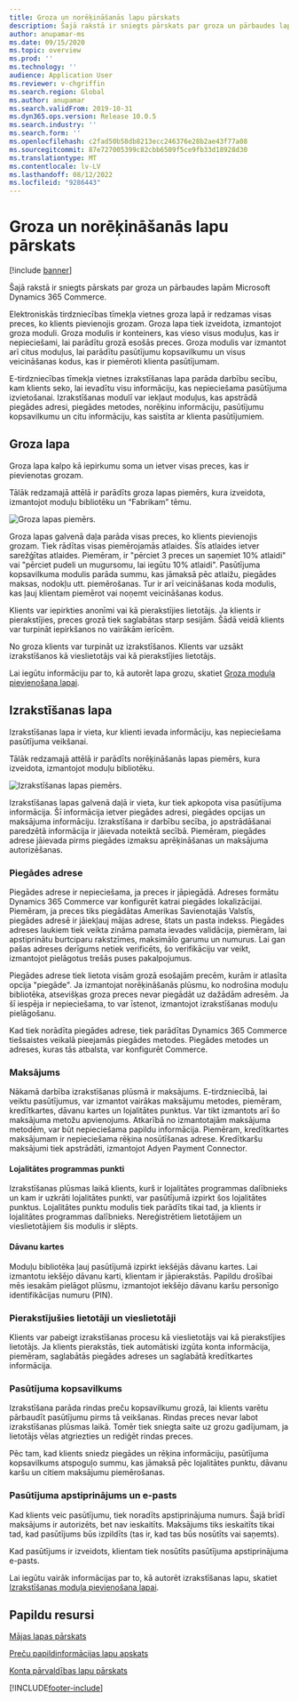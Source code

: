 ```yaml
---
title: Groza un norēķināšanās lapu pārskats
description: Šajā rakstā ir sniegts pārskats par groza un pārbaudes lapām Microsoft Dynamics 365 Commerce.
author: anupamar-ms
ms.date: 09/15/2020
ms.topic: overview
ms.prod: ''
ms.technology: ''
audience: Application User
ms.reviewer: v-chgriffin
ms.search.region: Global
ms.author: anupamar
ms.search.validFrom: 2019-10-31
ms.dyn365.ops.version: Release 10.0.5
ms.search.industry: ''
ms.search.form: ''
ms.openlocfilehash: c2fad50b58db8213ecc246376e28b2ae43f77a08
ms.sourcegitcommit: 87e727005399c82cbb6509f5ce9fb33d18928d30
ms.translationtype: MT
ms.contentlocale: lv-LV
ms.lasthandoff: 08/12/2022
ms.locfileid: "9286443"
---
```

# <a name="cart-and-checkout-pages-overview"></a>Groza un norēķināšanās lapu pārskats

[!include [banner](includes/banner.md)]

Šajā rakstā ir sniegts pārskats par groza un pārbaudes lapām Microsoft Dynamics 365 Commerce.

Elektroniskās tirdzniecības tīmekļa vietnes groza lapā ir redzamas visas preces, ko klients pievienojis grozam. Groza lapa tiek izveidota, izmantojot groza moduli. Groza modulis ir konteiners, kas vieso visus moduļus, kas ir nepieciešami, lai parādītu grozā esošās preces. Groza modulis var izmantot arī citus moduļus, lai parādītu pasūtījumu kopsavilkumu un visus veicināšanas kodus, kas ir piemēroti klienta pasūtījumam.

E-tirdzniecības tīmekļa vietnes izrakstīšanas lapa parāda darbību secību, kam klients seko, lai ievadītu visu informāciju, kas nepieciešama pasūtījuma izvietošanai. Izrakstīšanas modulī var iekļaut moduļus, kas apstrādā piegādes adresi, piegādes metodes, norēķinu informāciju, pasūtījumu kopsavilkumu un citu informāciju, kas saistīta ar klienta pasūtījumiem.

## <a name="cart-page"></a>Groza lapa

Groza lapa kalpo kā iepirkumu soma un ietver visas preces, kas ir pievienotas grozam.

Tālāk redzamajā attēlā ir parādīts groza lapas piemērs, kura izveidota, izmantojot moduļu bibliotēku un “Fabrikam” tēmu.

![Groza lapas piemērs.](./media/cart2.PNG)

Groza lapas galvenā daļa parāda visas preces, ko klients pievienojis grozam. Tiek rādītas visas piemērojamās atlaides. Šīs atlaides ietver sarežģītas atlaides. Piemēram, ir "pērciet 3 preces un saņemiet 10% atlaidi" vai "pērciet pudeli un mugursomu, lai iegūtu 10% atlaidi". Pasūtījuma kopsavilkuma modulis parāda summu, kas jāmaksā pēc atlaižu, piegādes maksas, nodokļu utt. piemērošanas. Tur ir arī veicināšanas koda modulis, kas ļauj klientam piemērot vai noņemt veicināšanas kodus.

Klients var iepirkties anonīmi vai kā pierakstījies lietotājs. Ja klients ir pierakstījies, preces grozā tiek saglabātas starp sesijām. Šādā veidā klients var turpināt iepirkšanos no vairākām ierīcēm.

No groza klients var turpināt uz izrakstīšanos. Klients var uzsākt izrakstīšanos kā vieslietotājs vai kā pierakstījies lietotājs.

Lai iegūtu informāciju par to, kā autorēt lapa grozu, skatiet [Groza moduļa pievienošana lapai](add-cart-module.md).

## <a name="checkout-page"></a>Izrakstīšanas lapa

Izrakstīšanas lapa ir vieta, kur klienti ievada informāciju, kas nepieciešama pasūtījuma veikšanai.

Tālāk redzamajā attēlā ir parādīts norēķināšanās lapas piemērs, kura izveidota, izmantojot moduļu bibliotēku.

![Izrakstīšanas lapas piemērs.](./media/Checkout.PNG)

Izrakstīšanas lapas galvenā daļā ir vieta, kur tiek apkopota visa pasūtījuma informācija. Šī informācija ietver piegādes adresi, piegādes opcijas un maksājuma informāciju. Izrakstīšana ir darbību secība, jo apstrādāšanai paredzētā informācija ir jāievada noteiktā secībā. Piemēram, piegādes adrese jāievada pirms piegādes izmaksu aprēķināšanas un maksājuma autorizēšanas.

### <a name="shipping-address"></a>Piegādes adrese

Piegādes adrese ir nepieciešama, ja preces ir jāpiegādā. Adreses formātu Dynamics 365 Commerce var konfigurēt katrai piegādes lokalizācijai. Piemēram, ja preces tiks piegādātas Amerikas Savienotajās Valstīs, piegādes adresē ir jāiekļauj mājas adrese, štats un pasta indekss. Piegādes adreses laukiem tiek veikta zināma pamata ievades validācija, piemēram, lai apstiprinātu burtciparu rakstzīmes, maksimālo garumu un numurus. Lai gan pašas adreses derīgums netiek verificēts, šo verifikāciju var veikt, izmantojot pielāgotus trešās puses pakalpojumus.

Piegādes adrese tiek lietota visām grozā esošajām precēm, kurām ir atlasīta opcija "piegāde". Ja izmantojat norēķināšanās plūsmu, ko nodrošina moduļu bibliotēka, atsevišķas groza preces nevar piegādāt uz dažādām adresēm. Ja šī iespēja ir nepieciešama, to var īstenot, izmantojot izrakstīšanas moduļu pielāgošanu.

Kad tiek norādīta piegādes adrese, tiek parādītas Dynamics 365 Commerce tiešsaistes veikalā pieejamās piegādes metodes. Piegādes metodes un adreses, kuras tās atbalsta, var konfigurēt Commerce.

### <a name="payment"></a>Maksājums

Nākamā darbība izrakstīšanas plūsmā ir maksājums. E-tirdzniecībā, lai veiktu pasūtījumus, var izmantot vairākas maksājumu metodes, piemēram, kredītkartes, dāvanu kartes un lojalitātes punktus. Var tikt izmantots arī šo maksājuma metožu apvienojums. Atkarībā no izmantotajām maksājuma metodēm, var būt nepieciešama papildu informācija. Piemēram, kredītkartes maksājumam ir nepieciešama rēķina nosūtīšanas adrese. Kredītkaršu maksājumi tiek apstrādāti, izmantojot Adyen Payment Connector.

#### <a name="loyalty-points"></a>Lojalitātes programmas punkti

Izrakstīšanas plūsmas laikā klients, kurš ir lojalitātes programmas dalībnieks un kam ir uzkrāti lojalitātes punkti, var pasūtījumā izpirkt šos lojalitātes punktus. Lojalitātes punktu modulis tiek parādīts tikai tad, ja klients ir lojalitātes programmas dalībnieks. Nereģistrētiem lietotājiem un vieslietotājiem šis modulis ir slēpts.

#### <a name="gift-cards"></a>Dāvanu kartes

Moduļu bibliotēka ļauj pasūtījumā izpirkt iekšējās dāvanu kartes. Lai izmantotu iekšējo dāvanu karti, klientam ir jāpierakstās. Papildu drošībai mēs iesakām pielāgot plūsmu, izmantojot iekšējo dāvanu karšu personīgo identifikācijas numuru (PIN).

### <a name="signed-in-and-guest-users"></a>Pierakstījušies lietotāji un vieslietotāji

Klients var pabeigt izrakstīšanas procesu kā vieslietotājs vai kā pierakstījies lietotājs. Ja klients pierakstās, tiek automātiski izgūta konta informācija, piemēram, saglabātās piegādes adreses un saglabātā kredītkartes informācija.

### <a name="order-summary"></a>Pasūtījuma kopsavilkums

Izrakstīšana parāda rindas preču kopsavilkumu grozā, lai klients varētu pārbaudīt pasūtījumu pirms tā veikšanas. Rindas preces nevar labot izrakstīšanas plūsmas laikā. Tomēr tiek sniegta saite uz grozu gadījumam, ja lietotājs vēlas atgriezties un rediģēt rindas preces.

Pēc tam, kad klients sniedz piegādes un rēķina informāciju, pasūtījuma kopsavilkums atspoguļo summu, kas jāmaksā pēc lojalitātes punktu, dāvanu karšu un citiem maksājumu piemērošanas.

### <a name="order-confirmation-and-email"></a>Pasūtījuma apstiprinājums un e-pasts

Kad klients veic pasūtījumu, tiek noradīts apstiprinājuma numurs. Šajā brīdī maksājums ir autorizēts, bet nav ieskaitīts. Maksājums tiks ieskaitīts tikai tad, kad pasūtījums būs izpildīts (tas ir, kad tas būs nosūtīts vai saņemts).

Kad pasūtījums ir izveidots, klientam tiek nosūtīts pasūtījuma apstiprinājuma e-pasts.

Lai iegūtu vairāk informācijas par to, kā autorēt izrakstīšanas lapu, skatiet [Izrakstīšanas moduļa pievienošana lapai](add-checkout-module.md).

## <a name="additional-resources"></a>Papildu resursi

[Mājas lapas pārskats](quick-tour-home-page.md)

[Preču papildinformācijas lapu apskats](quick-tour-pdp.md)

[Konta pārvaldības lapu pārskats](quick-tour-account-management.md)


[!INCLUDE[footer-include](../includes/footer-banner.md)]
